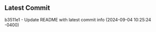 
## Latest Commit
b3511e1 - Update README with latest commit info (2024-09-04 10:25:24 -0400) <Yunxi-Zhou>
